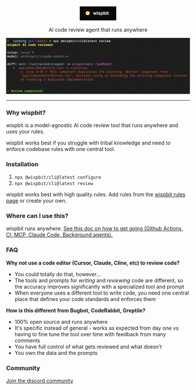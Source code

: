 <p align="center">
    <a href="https://wispbit.com">
        <picture>
            <img src="/assets/banner.png" alt="wispbit logo" width="100">
        </picture>
    </a>
</p>

<p align="center">AI code review agent that runs anywhere</p>

<p align="center">
    <a href="https://wispbit.com">
        <picture>
            <img src="/assets/screenshot.png" alt="wispbit logo">
        </picture>
    </a>
</p>

---

### Why wispbit?
wispbit is a model-agnostic AI code review tool that runs anywhere and uses your rules.

wispbit works best if you struggle with tribal knowledge and need to enforce codebase rules with one central tool.

### Installation
1. `npx @wispbit/cli@latest configure`
2. `npx @wispbit/cli@latest review`

wispbit works best with high quality rules. Add rules from the [wispbit rules page](https://wispbit.com/rules) or create your own.

### Where can I use this?
wispbit runs anywhere. [See this doc on how to get going (Github Actions, CI, MCP, Claude Code, Background agents).](./TOOLS.md)

### FAQ
**Why not use a code editor (Cursor, Claude, Cline, etc) to review code?**
- You could totally do that, however...
- The tools and prompts for _writing_ and _reviewing_ code are different, so the accuracy improves significantly with a specialized tool and prompt
- When everyone uses a different tool to write code, you need one central place that defines your code standards and enforces them

**How is this different from Bugbot, CodeRabbit, Greptile?**
- 100% open source and runs anywhere
- It's specific instead of general - works as expected from day one vs having to fine tune the tool over time with feedback from many comments
- You have full control of what gets reviewed and what doesn't
- You own the data and the prompts

### Community
[Join the discord community](https://wispbit.com/discord)